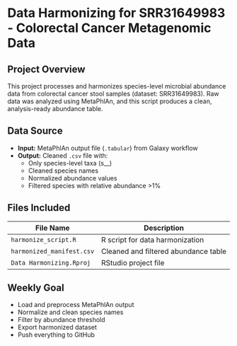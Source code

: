 # Data Harmonizing for SRR31649983 - Colorectal Cancer Metagenomic Data

## Project Overview

This project processes and harmonizes species-level microbial abundance data from colorectal cancer stool samples (dataset: SRR31649983). Raw data was analyzed using MetaPhlAn, and this script produces a clean, analysis-ready abundance table.

## Data Source

- **Input:** MetaPhlAn output file (`.tabular`) from Galaxy workflow
- **Output:** Cleaned `.csv` file with:
  - Only species-level taxa (s__)
  - Cleaned species names
  - Normalized abundance values
  - Filtered species with relative abundance >1%

## Files Included

| File Name                | Description                           |
|--------------------------|---------------------------------------|
| `harmonize_script.R`     | R script for data harmonization       |
| `harmonized_manifest.csv`| Cleaned and filtered abundance table  |
| `Data Harmonizing.Rproj` | RStudio project file                  |

## Weekly Goal

- Load and preprocess MetaPhlAn output
- Normalize and clean species names
- Filter by abundance threshold
- Export harmonized dataset
- Push everything to GitHub


